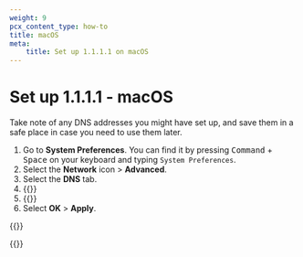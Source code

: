 ```yaml
---
weight: 9
pcx_content_type: how-to
title: macOS
meta:
    title: Set up 1.1.1.1 on macOS
---
```


# Set up 1.1.1.1 - macOS

Take note of any DNS addresses you might have set up, and save them in a safe place in case you need to use them later.

1. Go to **System Preferences**. You can find it by pressing <kbd>Command</kbd> + <kbd>Space</kbd> on your keyboard and typing `System Preferences`.
2. Select the **Network** icon > **Advanced**.
3. Select the **DNS** tab.
4. {{<render file="_all-ipv4.md">}}
5. {{<render file="_all-ipv6.md">}}
6. Select **OK** > **Apply**.

{{<render file="_captive-portals.md">}}

{{<render file="_encrypted.md">}}